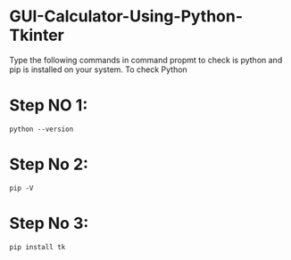 # GUI-Calculator-Using-Python-Tkinter

Type the following commands in command propmt to check is python and pip is installed on your system.
To check Python
# Step NO 1: 
    python --version
# Step No 2: 
    pip -V
# Step No 3:
    pip install tk
